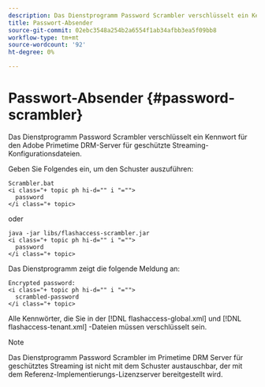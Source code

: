 ```yaml
---
description: Das Dienstprogramm Password Scrambler verschlüsselt ein Kennwort für den Adobe Primetime DRM-Server für geschützte Streaming-Konfigurationsdateien.
title: Passwort-Absender
source-git-commit: 02ebc3548a254b2a6554f1ab34afbb3ea5f09bb8
workflow-type: tm+mt
source-wordcount: '92'
ht-degree: 0%

---
```


# Passwort-Absender {#password-scrambler}

Das Dienstprogramm Password Scrambler verschlüsselt ein Kennwort für den Adobe Primetime DRM-Server für geschützte Streaming-Konfigurationsdateien.

Geben Sie Folgendes ein, um den Schuster auszuführen:

```
Scrambler.bat  
<i class="+ topic ph hi-d="" i "="">
  password 
</i class="+ topic>
```

oder

```
java -jar libs/flashaccess-scrambler.jar  
<i class="+ topic ph hi-d="" i "="">
  password  
</i class="+ topic>
```

Das Dienstprogramm zeigt die folgende Meldung an:

```
Encrypted password:  
<i class="+ topic ph hi-d="" i "="">
  scrambled-password 
</i class="+ topic>
```

Alle Kennwörter, die Sie in der [!DNL flashaccess-global.xml] und [!DNL flashaccess-tenant.xml] -Dateien müssen verschlüsselt sein.

>[!NOTE]
>
>Das Dienstprogramm Password Scrambler im Primetime DRM Server für geschütztes Streaming ist nicht mit dem Schuster austauschbar, der mit dem Referenz-Implementierungs-Lizenzserver bereitgestellt wird.
